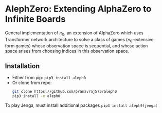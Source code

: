 # AlephZero: Extending AlphaZero to Infinite Boards

General implementation of $\aleph_0$,
an extension of AlphaZero which uses Transformer network architecture to solve a class of games 
($\aleph_0$-extensive form games) whose observation space is sequential, 
and whose action space arises from choosing indices in this observation space.

## Installation
* Either from pip: ```pip3 install aleph0```
* Or clone from repo:
  ```bash
  git clone https://github.com/pranavraj575/aleph0
  pip3 install -e aleph0
  ```
To play Jenga, must install additional packages ```pip3 install aleph0[jenga]```
